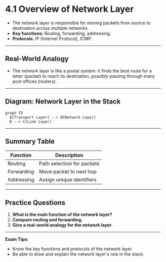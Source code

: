 # 4.1 Overview of Network Layer

- The network layer is responsible for moving packets from source to destination across multiple networks.
- **Key functions:** Routing, forwarding, addressing.
- **Protocols:** IP (Internet Protocol), ICMP.

---

## Real-World Analogy
- The network layer is like a postal system: it finds the best route for a letter (packet) to reach its destination, possibly passing through many post offices (routers).

---

## Diagram: Network Layer in the Stack
```mermaid
graph TD
  A[Transport Layer] --> B[Network Layer]
  B --> C[Link Layer]
```

---

## Summary Table
| Function   | Description                  |
|------------|------------------------------|
| Routing    | Path selection for packets   |
| Forwarding | Move packet to next hop      |
| Addressing | Assign unique identifiers    |

---

## Practice Questions
1. **What is the main function of the network layer?**
2. **Compare routing and forwarding.**
3. **Give a real-world analogy for the network layer.**

---

**Exam Tips:**
- Know the key functions and protocols of the network layer.
- Be able to draw and explain the network layer's role in the stack. 